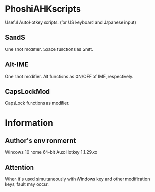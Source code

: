 # PhoshiAHKscripts
Useful AutoHotkey scripts. (for US keyboard and Japanese input)
## SandS
One shot modifier. Space functions as Shift.
## Alt-IME
One shot modifier. Alt functions as ON/OFF of IME, respectively.
## CapsLockMod
CapsLock functions as modifier.
# Information
## Author's environmernt
Windows 10 home 64-bit
AutoHotkey 1.1.29.xx
## Attention
When it's used simultaneously with Windows key and other modification keys, fault may occur.